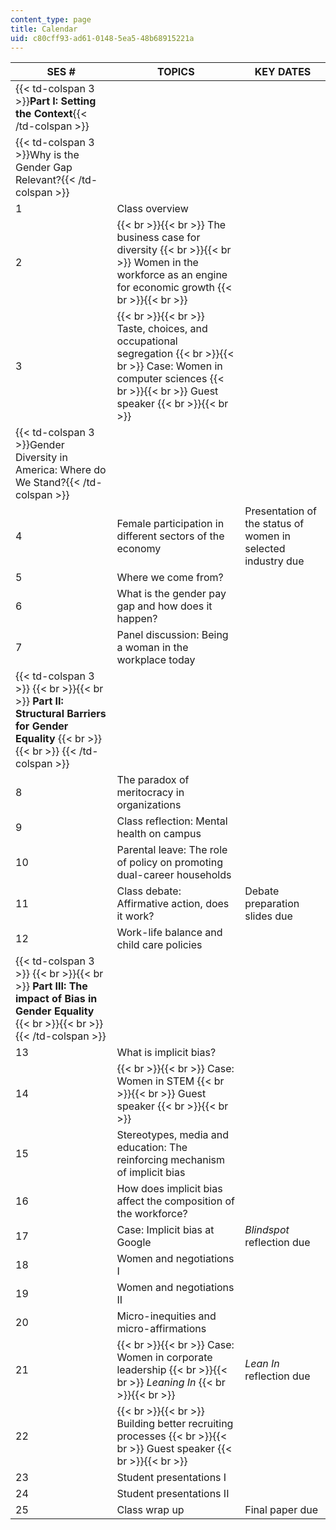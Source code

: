 ```yaml
---
content_type: page
title: Calendar
uid: c80cff93-ad61-0148-5ea5-48b68915221a
---
```


| SES # | TOPICS | KEY DATES |
| --- | --- | --- |
| {{< td-colspan 3 >}}**Part I: Setting the Context**{{< /td-colspan >}} |||
| {{< td-colspan 3 >}}Why is the Gender Gap Relevant?{{< /td-colspan >}} |||
| 1 | Class overview | &nbsp; |
| 2 |  {{< br >}}{{< br >}} The business case for diversity {{< br >}}{{< br >}} Women in the workforce as an engine for economic growth {{< br >}}{{< br >}}  | &nbsp; |
| 3 |  {{< br >}}{{< br >}} Taste, choices, and occupational segregation {{< br >}}{{< br >}} Case: Women in computer sciences {{< br >}}{{< br >}} Guest speaker {{< br >}}{{< br >}}  | &nbsp; |
| {{< td-colspan 3 >}}Gender Diversity in America: Where do We Stand?{{< /td-colspan >}} |||
| 4 | Female participation in different sectors of the economy | Presentation of the status of women in selected industry due |
| 5 | Where we come from? | &nbsp; |
| 6 | What is the gender pay gap and how does it happen? | &nbsp; |
| 7 | Panel discussion: Being a woman in the workplace today | &nbsp; |
| {{< td-colspan 3 >}} {{< br >}}{{< br >}} **Part II: Structural Barriers for Gender Equality** {{< br >}}{{< br >}} {{< /td-colspan >}} |||
| 8 | The paradox of meritocracy in organizations | &nbsp; |
| 9 | Class reflection: Mental health on campus | &nbsp; |
| 10 | Parental leave: The role of policy on promoting dual-career households | &nbsp; |
| 11 | Class debate: Affirmative action, does it work? | Debate preparation slides due |
| 12 | Work-life balance and child care policies | &nbsp; |
| {{< td-colspan 3 >}} {{< br >}}{{< br >}} **Part III: The impact of Bias in Gender Equality** {{< br >}}{{< br >}} {{< /td-colspan >}} |||
| 13 | What is implicit bias? | &nbsp; |
| 14 |  {{< br >}}{{< br >}} Case: Women in STEM {{< br >}}{{< br >}} Guest speaker {{< br >}}{{< br >}}  | &nbsp; |
| 15 | Stereotypes, media and education: The reinforcing mechanism of implicit bias | &nbsp; |
| 16 | How does implicit bias affect the composition of the workforce? | &nbsp; |
| 17 | Case: Implicit bias at Google | _Blindspot_ reflection due |
| 18 | Women and negotiations I | &nbsp; |
| 19 | Women and negotiations II | &nbsp; |
| 20 | Micro-inequities and micro-affirmations | &nbsp; |
| 21 |  {{< br >}}{{< br >}} Case: Women in corporate leadership {{< br >}}{{< br >}} _Leaning In_ {{< br >}}{{< br >}}  | _Lean In_ reflection due |
| 22 |  {{< br >}}{{< br >}} Building better recruiting processes {{< br >}}{{< br >}} Guest speaker {{< br >}}{{< br >}}  | &nbsp; |
| 23 | Student presentations I | &nbsp; |
| 24 | Student presentations II | &nbsp; |
| 25 | Class wrap up | Final paper due